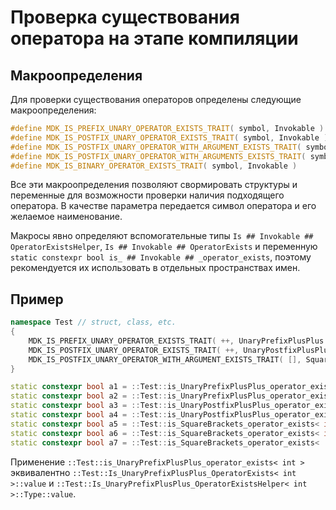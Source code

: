 # Проверка существования оператора на этапе компиляции

## Макроопределения

Для проверки существования операторов определены следующие макроопределения:

```cpp
#define MDK_IS_PREFIX_UNARY_OPERATOR_EXISTS_TRAIT( symbol, Invokable )
#define MDK_IS_POSTFIX_UNARY_OPERATOR_EXISTS_TRAIT( symbol, Invokable )
#define MDK_IS_POSTFIX_UNARY_OPERATOR_WITH_ARGUMENT_EXISTS_TRAIT( symbol, Invokable )
#define MDK_IS_POSTFIX_UNARY_OPERATOR_WITH_ARGUMENTS_EXISTS_TRAIT( symbol, Invokable )
#define MDK_IS_BINARY_OPERATOR_EXISTS_TRAIT( symbol, Invokable )
```

Все эти макроопределения позволяют свормировать структуры и переменные для возможности проверки наличия подходящего оператора. В качестве параметра передается символ оператора и его желаемое наименование.

Макросы явно определяют вспомогательные типы ```Is ## Invokable ## OperatorExistsHelper```, ```Is ## Invokable ## OperatorExists``` и переменную ```static constexpr bool is_ ## Invokable ## _operator_exists```, поэтому рекомендуется их использовать в отдельных пространствах имен.

## Пример

```cpp
namespace Test // struct, class, etc.
{
    MDK_IS_PREFIX_UNARY_OPERATOR_EXISTS_TRAIT( ++, UnaryPrefixPlusPlus )
    MDK_IS_POSTFIX_UNARY_OPERATOR_EXISTS_TRAIT( ++, UnaryPostfixPlusPlus )
    MDK_IS_POSTFIX_UNARY_OPERATOR_WITH_ARGUMENT_EXISTS_TRAIT( [], SquareBrackets )
}

static constexpr bool a1 = ::Test::is_UnaryPrefixPlusPlus_operator_exists< int >; // true
static constexpr bool a2 = ::Test::is_UnaryPrefixPlusPlus_operator_exists< const int >; // false
static constexpr bool a3 = ::Test::is_UnaryPostfixPlusPlus_operator_exists< int >; // true
static constexpr bool a4 = ::Test::is_UnaryPostfixPlusPlus_operator_exists< const int >; // false
static constexpr bool a5 = ::Test::is_SquareBrackets_operator_exists< int, int >; // false
static constexpr bool a6 = ::Test::is_SquareBrackets_operator_exists< int[10], int >; // true
static constexpr bool a7 = ::Test::is_SquareBrackets_operator_exists< ::std::vector< int >, int >; // true
```

Применение ```::Test::is_UnaryPrefixPlusPlus_operator_exists< int >``` эквивалентно ```::Test::Is_UnaryPrefixPlusPlus_OperatorExists< int >::value``` и ```::Test::Is_UnaryPrefixPlusPlus_OperatorExistsHelper< int >::Type::value```.